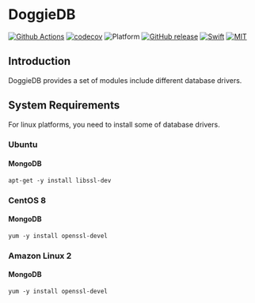# DoggieDB

[![Github Actions](https://github.com/SusanDoggie/DoggieDB/workflows/Builder/badge.svg)](https://github.com/SusanDoggie/DoggieDB/actions)
[![codecov](https://codecov.io/gh/SusanDoggie/DoggieDB/branch/main/graph/badge.svg)](https://codecov.io/gh/SusanDoggie/DoggieDB)
![Platform](https://img.shields.io/badge/platform-macOS%20%7C%20Linux-lightgrey.svg?style=flat)
[![GitHub release](https://img.shields.io/github/release/SusanDoggie/DoggieDB.svg)](https://github.com/SusanDoggie/DoggieDB/releases)
[![Swift](https://img.shields.io/badge/swift-5.6-orange.svg?style=flat)](https://swift.org)
[![MIT](https://img.shields.io/badge/license-MIT-blue.svg?style=flat)](LICENSE)

## Introduction

DoggieDB provides a set of modules include different database drivers.

## System Requirements

For linux platforms, you need to install some of database drivers.

### Ubuntu

#### MongoDB

    apt-get -y install libssl-dev

### CentOS 8

#### MongoDB

    yum -y install openssl-devel

### Amazon Linux 2

#### MongoDB

    yum -y install openssl-devel
